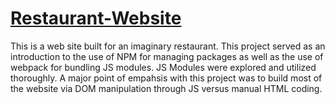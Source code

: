 # [Restaurant-Website](https://alansimon816.github.io/Restaurant-Website/)

This is a web site built for an imaginary restaurant. This project served as an introduction to the use of NPM for managing packages
as well as the use of webpack for bundling JS modules. JS Modules were explored and utilized thoroughly. A major point of empahsis with this project was to build most of the
website via DOM manipulation through JS versus manual HTML coding.

